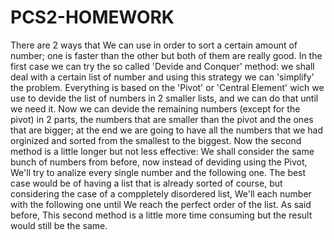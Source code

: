# PCS2-HOMEWORK
There are 2 ways that We can use in order to sort a certain amount of number; one is faster than the other but both of them are really good. In the first case we can try the so called 'Devide and Conquer' method: we shall deal with a certain list of number and using this strategy we can 'simplify' the problem. Everything is based on the 'Pivot' or 'Central Element' wich we use to devide the list of numbers in 2 smaller lists, and we can do that until we need it. Now we can devide the remaining numbers (except for the pivot) in 2 parts, the numbers that are smaller than the pivot and the ones that are bigger; at the end we are going to have all the numbers that we had orginized and sorted from the smallest to the biggest. Now the second method is a little longer but not less effective: We shall consider the same bunch of  numbers from before, now instead of deviding using the Pivot, We'll try to analize every single number and the following one. The best case would be of having a list that is already sorted of course, but considering the case of a comppletely disordered list, We'll each number with the following one until We reach the perfect order of the list. As said before, This second method is a little more time consuming but the result would still be the same. 
